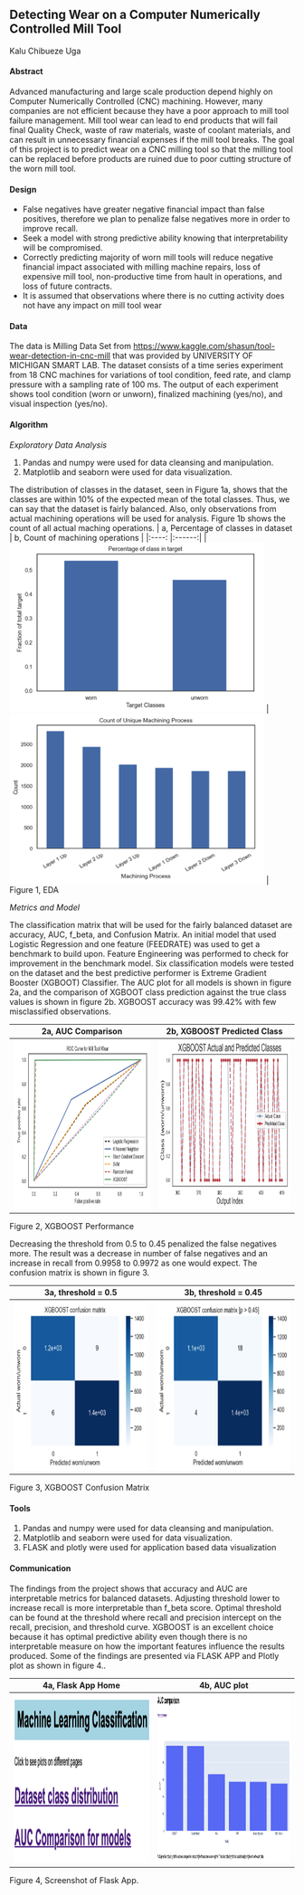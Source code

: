 ## Detecting Wear on a Computer Numerically Controlled Mill Tool

Kalu Chibueze Uga

#### Abstract
Advanced manufacturing and large scale production depend highly on Computer Numerically Controlled (CNC) machining. However, many companies are not efficient because they have a poor approach to mill tool failure management. Mill tool wear can lead to end products that will fail final Quality Check, waste of raw materials, waste of coolant materials, and can result in unnecessary financial expenses if the mill tool breaks. The goal of this project is to predict wear on a CNC milling tool so that the milling tool can be replaced before products are ruined due to poor cutting structure of the worn mill tool.

#### Design
* False negatives have greater negative financial impact than false positives, therefore we plan to penalize false negatives more in order to improve recall. 
* Seek a model with strong predictive ability knowing that interpretability will be compromised. 
* Correctly predicting majority of worn mill tools will reduce negative financial impact associated with milling machine repairs, loss of expensive mill tool, non-productive time from hault in operations, and loss of future contracts. 
* It is assumed that observations where there is no cutting activity does not have any impact on mill tool wear

#### Data 
The data is Milling Data Set from https://www.kaggle.com/shasun/tool-wear-detection-in-cnc-mill that was provided by UNIVERSITY OF MICHIGAN SMART LAB. The dataset consists of a time series experiment from 18 CNC machines for variations of tool condition, feed rate, and clamp pressure with a sampling rate of 100 ms. The output of each experiment shows tool condition (worn or unworn), finalized machining (yes/no), and visual inspection (yes/no).

#### Algorithm
*Exploratory Data Analysis*

1. Pandas and numpy were used for data cleansing and manipulation.
2. Matplotlib and seaborn were used for data visualization.

The distribution of classes in the dataset, seen in Figure 1a, shows that the classes are within 10% of the expected mean of the total classes. Thus, we can say that the dataset is fairly balanced. Also, only observations from actual machining operations will be used for analysis. Figure 1b shows the count of all actual maching operations.
| a, Percentage of classes in dataset | b, Count of machining operations |
|:----: |:------:|
| <img src="https://github.com/kuga01/kcu_project_files/blob/main/ML_Classification/plots/class_percent.png" width = "450" height = "300">   | <img src="https://github.com/kuga01/kcu_project_files/blob/main/ML_Classification/plots/machining_process.png" width = "450" height = "300">    |
Figure 1, EDA

*Metrics and Model*

The classification matrix that will be used for the fairly balanced dataset are accuracy, AUC, f_beta, and Confusion Matrix. An initial model that used Logistic Regression and one feature (FEEDRATE) was used to get a benchmark to build upon. Feature Engineering was performed to check for improvement in the benchmark model.
Six classification models were tested on the dataset and the best predictive performer is Extreme Gradient Booster (XGBOOT) Classifier. The AUC plot for all models is shown in figure 2a, and the comparison of XGBOOT class prediction against the true class values is shown in figure 2b. XGBOOST accuracy was 99.42% with few misclassified observations. 

| 2a, AUC Comparison | 2b, XGBOOST Predicted Class |
|:----: |:------:|
| <img src="https://github.com/kuga01/kcu_project_files/blob/main/ML_Classification/plots/roc_auc_curve_comparison.png" width = "450" height = "300">   | <img src="https://github.com/kuga01/kcu_project_files/blob/main/ML_Classification/plots/actual_predicted.png" width = "450" height = "300">    |
Figure 2, XGBOOST Performance

Decreasing the threshold from 0.5 to 0.45 penalized the false negatives more. The result was a decrease in number of false negatives and an increase in recall from 0.9958 to 0.9972 as one would expect. The confusion matrix is shown in figure 3.

| 3a, threshold = 0.5 | 3b, threshold = 0.45 |
|:----: |:------:|
| <img src="https://github.com/kuga01/kcu_project_files/blob/main/ML_Classification/plots/xgboost_conf_matrix.png" width = "450" height = "300">   | <img src="https://github.com/kuga01/kcu_project_files/blob/main/ML_Classification/plots/xgboost_conf_matrix_2.png" width = "450" height = "300">    |
Figure 3, XGBOOST Confusion Matrix

#### Tools
1. Pandas and numpy were used for data cleansing and manipulation.
2. Matplotlib and seaborn were used for data visualization.
3. FLASK and plotly were used for application based data visualization

#### Communication
The findings from the project shows that accuracy and AUC are interpretable metrics for balanced datasets. Adjusting threshold lower to increase recall is more interpretable than f_beta score. Optimal threshold can be found at the threshold where recall and precision intercept on the recall, precision, and threshold curve. XGBOOST is an excellent choice because it has optimal predictive ability even though there is no interpretable measure on how the important features  influence the results produced. Some of the findings are presented via FLASK APP and Plotly plot as shown in figure 4..

| 4a, Flask App Home | 4b, AUC plot |
|:----: |:------:|
| <img src="https://github.com/kuga01/kcu_project_files/blob/main/ML_Classification/plots/flask_home.png" width = "450" height = "300">   | <img src="https://github.com/kuga01/kcu_project_files/blob/main/ML_Classification/plots/flask_2.png" width = "450" height = "300">    |
Figure 4, Screenshot of Flask App.

